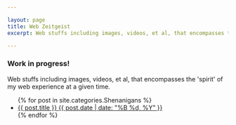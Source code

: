 ```yaml
---

layout: page
title: Web Zeitgeist 
excerpt: Web stuffs including images, videos, et al, that encompasses the 'spirit' of my web experience at a given time.

---
```


<h3>Work in progress!</h3>
<div>Web stuffs including images, videos, et al, that encompasses the 'spirit' of my web experience at a given time.</div>

<ul class="post-list">
{% for post in site.categories.Shenanigans %} 
  <li><article><a href="{{ site.siteurl }}{{ post.url }}">{{ post.title }} <span class="entry-date"><time datetime="{{ post.date | date_to_xmlschema }}">{{ post.date | date: "%B %d, %Y" }}</time></span></a></article></li>
{% endfor %}
</ul>
